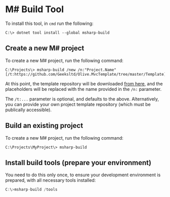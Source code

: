 ﻿# M# Build Tool

To install this tool, in `cmd` run the following:

```
C:\> dotnet tool install --global msharp-build
```

## Create a new M# project
To create a new M# project, run the following command:
```
C:\Projects\> msharp-build /new /n:"Project.Name" [/t:https://github.com/Geeksltd/Olive.MvcTemplate/tree/master/Template] 
```
At this point, the template repository will be downloaded [from here](https://github.com/Geeksltd/Olive.MvcTemplate/tree/master/Template), and the placeholders will be replaced with the name provided in the `/n:` parameter. 

The `/t:...` parameter is optional, and defaults to the above. Alternatively, you can provide your own project template repository (which must be publically accessible).


## Build an existing project
To create a new M# project, run the following command:
```
C:\Projects\MyProject\> msharp-build
```

## Install build tools (prepare your environment)
You need to do this only once, to ensure your development environment is prepared, with all necessary tools installed:
```js
C:\>msharp-build /tools
```

